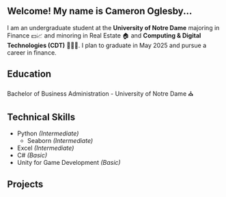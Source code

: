 ## Welcome! My name is Cameron Oglesby...

I am an undergraduate student at the **University of Notre Dame** majoring in Finance 💵📈 and minoring in Real Estate 🏠 and 
**Computing & Digital Technologies (CDT)** 👩🏼‍💻. I plan to graduate in May 2025 and pursue a career in finance. 

## Education

Bachelor of Business Administration - University of Notre Dame ⛪

## Technical Skills

- Python *(Intermediate)*
    - Seaborn *(Intermediate)*
- Excel *(Intermediate)*
- C# *(Basic)*
- Unity for Game Development *(Basic)*

## Projects



